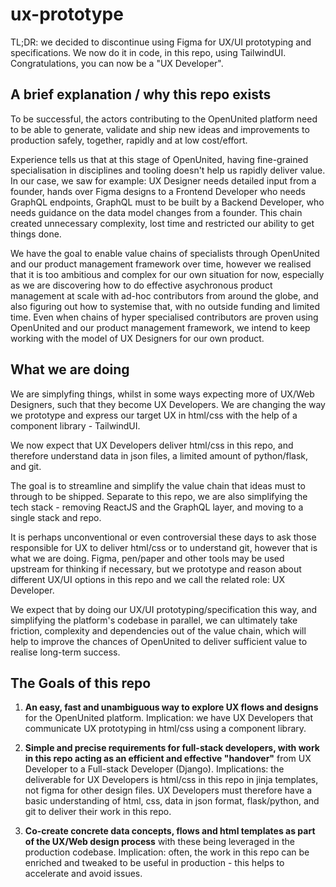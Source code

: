 # ux-prototype

TL;DR: we decided to discontinue using Figma for UX/UI prototyping and specifications. We now do it in code, in this repo, using TailwindUI. Congratulations, you can now be a "UX Developer".

## A brief explanation / why this repo exists

To be successful, the actors contributing to the OpenUnited platform need to be able to generate, validate and ship new ideas and improvements to production safely, together, rapidly and at low cost/effort. 

Experience tells us that at this stage of OpenUnited, having fine-grained specialisation in disciplines and tooling doesn't help us rapidly deliver value. In our case, we saw for example: UX Designer needs detailed input from a founder, hands over Figma designs to a Frontend Developer who needs GraphQL endpoints, GraphQL must to be built by a Backend Developer, who needs guidance on the data model changes from a founder. This chain created unnecessary complexity, lost time and restricted our ability to get things done.

We have the goal to enable value chains of specialists through OpenUnited and our product management framework over time, however we realised that it is too ambitious and complex for our own situation for now, especially as we are discovering how to do effective asychronous product management at scale with ad-hoc contributors from around the globe, and also figuring out how to systemise that, with no outside funding and limited time. Even when chains of hyper specialised contributors are proven using OpenUnited and our product management framework, we intend to keep working with the model of UX Designers for our own product.

## What we are doing

We are simplyfing things, whilst in some ways expecting more of UX/Web Designers, such that they become UX Developers. We are changing the way we prototype and express our target UX in html/css with the help of a component library - TailwindUI. 

We now expect that UX Developers deliver html/css in this repo, and therefore understand data in json files, a limited amount of python/flask, and git.

The goal is to streamline and simplify the value chain that ideas must to through to be shipped. Separate to this repo, we are also simplifying the tech stack - removing ReactJS and the GraphQL layer, and moving to a single stack and repo.

It is perhaps unconventional or even controversial these days to ask those responsible for UX to deliver html/css or to understand git, however that is what we are doing. Figma, pen/paper and other tools may be used upstream for thinking if necessary, but we prototype and reason about different UX/UI options in this repo and we call the related role: UX Developer.

We expect that by doing our UX/UI prototyping/specification this way, and simplifying the platform's codebase in parallel, we can ultimately take friction, complexity and dependencies out of the value chain, which will help to improve the chances of OpenUnited to deliver sufficient value to realise long-term success.

## The Goals of this repo

1) **An easy, fast and unambiguous way to explore UX flows and designs** for the OpenUnited platform. Implication: we have UX Developers that communicate UX prototyping in html/css using a component library. 

2) **Simple and precise requirements for full-stack developers, with work in this repo acting as an efficient and effective "handover"** from UX Developer to a Full-stack Developer (Django). Implications: the deliverable for UX Developers is html/css in this repo in jinja templates, not figma for other design files. UX Developers must therefore have a basic understanding of html, css, data in json format, flask/python, and git to deliver their work in this repo.
     
3) **Co-create concrete data concepts, flows and html templates as part of the UX/Web design process** with these being leveraged in the production codebase. Implication: often, the work in this repo can be enriched and tweaked to be useful in production - this helps to accelerate and avoid issues.

